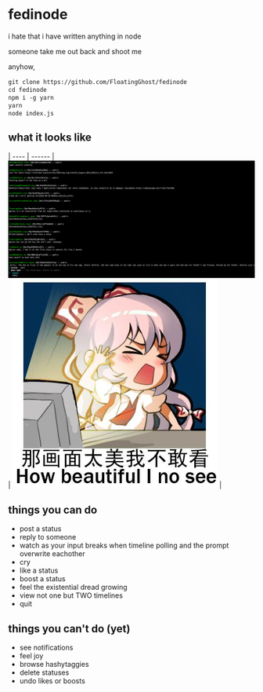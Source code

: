 # fedinode

i hate that i have written anything in node

someone take me out back and shoot me

anyhow, 

```
git clone https://github.com/FloatingGhost/fedinode
cd fedinode
npm i -g yarn
yarn
node index.js
```

## what it looks like

| ---- | ------ |
![](/screenshot.png) | ![](/beautiful.jpg) |


## things you can do

- post a status
- reply to someone
- watch as your input breaks when timeline polling and the prompt overwrite eachother
- cry
- like a status
- boost a status
- feel the existential dread growing
- view not one but TWO timelines
- quit

## things you can't do (yet)

- see notifications
- feel joy
- browse hashytaggies
- delete statuses
- undo likes or boosts
